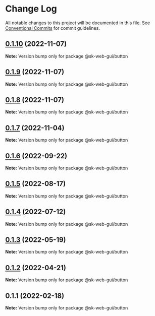 # Change Log

All notable changes to this project will be documented in this file.
See [Conventional Commits](https://conventionalcommits.org) for commit guidelines.

## [0.1.10](https://github.com/Sundsvallskommun/web-shared-components/compare/@sk-web-gui/button@0.1.9...@sk-web-gui/button@0.1.10) (2022-11-07)

**Note:** Version bump only for package @sk-web-gui/button

## [0.1.9](https://github.com/Sundsvallskommun/web-shared-components/compare/@sk-web-gui/button@0.1.8...@sk-web-gui/button@0.1.9) (2022-11-07)

**Note:** Version bump only for package @sk-web-gui/button

## [0.1.8](https://github.com/Sundsvallskommun/web-shared-components/compare/@sk-web-gui/button@0.1.7...@sk-web-gui/button@0.1.8) (2022-11-07)

**Note:** Version bump only for package @sk-web-gui/button

## [0.1.7](https://github.com/Sundsvallskommun/web-shared-components/compare/@sk-web-gui/button@0.1.6...@sk-web-gui/button@0.1.7) (2022-11-04)

**Note:** Version bump only for package @sk-web-gui/button

## [0.1.6](https://github.com/Sundsvallskommun/web-shared-components/compare/@sk-web-gui/button@0.1.5...@sk-web-gui/button@0.1.6) (2022-09-22)

**Note:** Version bump only for package @sk-web-gui/button

## [0.1.5](https://github.com/Sundsvallskommun/web-shared-components/compare/@sk-web-gui/button@0.1.4...@sk-web-gui/button@0.1.5) (2022-08-17)

**Note:** Version bump only for package @sk-web-gui/button

## [0.1.4](https://github.com/Sundsvallskommun/web-shared-components/compare/@sk-web-gui/button@0.1.3...@sk-web-gui/button@0.1.4) (2022-07-12)

**Note:** Version bump only for package @sk-web-gui/button

## [0.1.3](https://github.com/Sundsvallskommun/web-shared-components/compare/@sk-web-gui/button@0.1.2...@sk-web-gui/button@0.1.3) (2022-05-19)

**Note:** Version bump only for package @sk-web-gui/button

## [0.1.2](https://github.com/Sundsvallskommun/web-shared-components/compare/@sk-web-gui/button@0.1.1...@sk-web-gui/button@0.1.2) (2022-04-21)

**Note:** Version bump only for package @sk-web-gui/button

## 0.1.1 (2022-02-18)

**Note:** Version bump only for package @sk-web-gui/button
